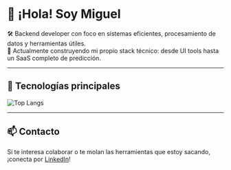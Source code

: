# 👋 ¡Hola! Soy Miguel

🛠️ Backend developer con foco en sistemas eficientes, procesamiento de datos y herramientas útiles.  
🎯 Actualmente construyendo mi propio stack técnico: desde UI tools hasta un SaaS completo de predicción.  

---

## 🔧 Tecnologías principales

![Top Langs](https://github-readme-stats.vercel.app/api/top-langs/?username=miguelCidPaz&layout=compact&theme=tokyonight&hide_border=true)

---

## 📫 Contacto

Si te interesa colaborar o te molan las herramientas que estoy sacando, ¡conecta por [LinkedIn]([https://www.linkedin.com/in/miguelcidpaz/](https://www.linkedin.com/in/miguel-cid-paz-picon/))!
